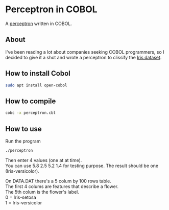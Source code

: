 # Perceptron in COBOL

A [perceptron](https://en.wikipedia.org/wiki/Perceptron) written in COBOL.

## About

I've been reading a lot about companies seeking COBOL programmers, so I decided to give it a shot and wrote a perceptron to clissify the [Iris dataset](https://archive.ics.uci.edu/ml/machine-learning-databases/iris/iris.data).

## How to install Cobol

```bash
sudo apt install open-cobol
```

## How to compile

```bash
cobc -x perceptron.cbl
```

## How to use

Run the program

```bash
./perceptron
```

Then enter 4 values (one at at time).  
You can use 5.8 2.5 5.2 1.4 for testing purpose. The result should be one (Iris-versicolor).


On DATA.DAT there's a 5 colum by 100 rows table.  
The first 4 colums are features that describe a flower.  
The 5th colum is the flower's label.  
0 = Iris-setosa  
1 = Iris-versicolor  
